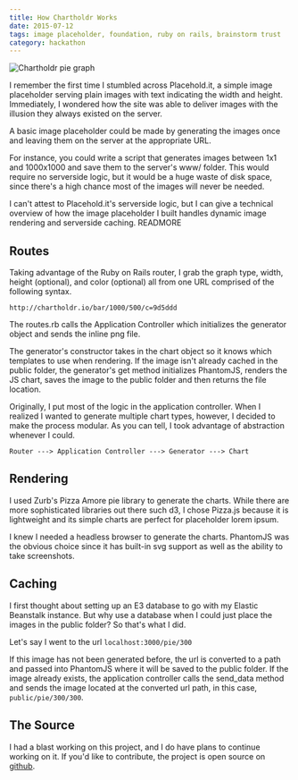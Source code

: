 ```yaml
---
title: How Chartholdr Works
date: 2015-07-12
tags: image placeholder, foundation, ruby on rails, brainstorm trust
category: hackathon
---
```



![Chartholdr pie graph](http://chartholdr.io/pie/200)

I remember the first time I stumbled across Placehold.it, a simple image placeholder serving plain images with text indicating the width and height. Immediately, I wondered how the site was able to deliver images with the illusion they always existed on the server.

A basic image placeholder could be made by generating the images once and leaving them on the server at the appropriate URL.

For instance, you could write a script that generates images between 1x1 and 1000x1000 and save them to the server's www/ folder. This would require no serverside logic, but it would be a huge waste of disk space, since there's a high chance most of the images will never be needed.

I can't attest to Placehold.it's serverside logic, but I can give a technical overview of how the image placeholder I built handles dynamic image rendering and serverside caching.
READMORE

## Routes
Taking advantage of the Ruby on Rails router, I grab the graph type, width, height (optional), and color (optional) all from one URL comprised of the following syntax.

```
http://chartholdr.io/bar/1000/500/c=9d5ddd
```
The routes.rb calls the Application Controller which initializes the generator object and sends the inline png file. 

The generator's constructor takes in the chart object so it knows which templates to use when rendering. If the image isn't already cached in the  public folder, the generator's get method initializes PhantomJS, renders the JS chart, saves the image to the public folder and then returns the file location.

Originally, I put most of the logic in the application controller. When I realized I wanted to generate multiple chart types, however, I decided to make the process modular. As you can tell, I took advantage of abstraction whenever I could.

```Router ---> Application Controller ---> Generator ---> Chart```

## Rendering

I used Zurb's Pizza Amore pie library to generate the charts. While there are more sophisticated libraries out there such d3, I chose Pizza.js because it is lightweight and its simple charts are perfect for placeholder lorem ipsum.

I knew I needed a headless browser to generate the charts. PhantomJS was the obvious choice since it has built-in svg support as well as the ability to take screenshots.

## Caching

I first thought about setting up an E3 database to go with my Elastic Beanstalk instance. But why use a database when I could just place the images in the public folder? So that's what I did.

Let's say I went to the url ```localhost:3000/pie/300```

If this image has not been generated before, the url is converted to a path and passed into PhantomJS where it will be saved to the public folder. If the image already exists, the application controller calls the send_data method and sends the image located at the converted url path, in this case, ```public/pie/300/300```.

## The Source

I had a blast working on this project, and I do have plans to continue working on it. If you'd like to contribute, the project is open source on [github](https://github.com/NoahHines/Chartholdr).

[1]:https://twitter.com/NoahTrust